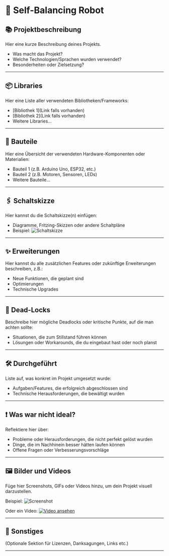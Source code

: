 # 🤖 Self-Balancing Robot

## 📚 Projektbeschreibung
Hier eine kurze Beschreibung deines Projekts. 
- Was macht das Projekt?
- Welche Technologien/Sprachen wurden verwendet?
- Besonderheiten oder Zielsetzung?

---

## 📦 Libraries
Hier eine Liste aller verwendeten Bibliotheken/Frameworks:
- [Bibliothek 1](Link falls vorhanden)
- [Bibliothek 2](Link falls vorhanden)
- Weitere Libraries...

---

## 🧩 Bauteile
Hier eine Übersicht der verwendeten Hardware-Komponenten oder Materialien:
- Bauteil 1 (z.B. Arduino Uno, ESP32, etc.)
- Bauteil 2 (z.B. Motoren, Sensoren, LEDs)
- Weitere Bauteile...

---

## 🖇️ Schaltskizze
Hier kannst du die Schaltskizze(n) einfügen:
- Diagramme, Fritzing-Skizzen oder andere Schaltpläne
- Beispiel: 
  ![Schaltskizze](pfad/zur/schaltskizze.png)

---

## ✨ Erweiterungen
Hier kannst du alle zusätzlichen Features oder zukünftige Erweiterungen beschreiben, z.B.:
- Neue Funktionen, die geplant sind
- Optimierungen
- Technische Upgrades

---

## 🧩 Dead-Locks
Beschreibe hier mögliche Deadlocks oder kritische Punkte, auf die man achten sollte:
- Situationen, die zum Stillstand führen können
- Lösungen oder Workarounds, die du eingebaut hast oder noch planst

---

## 🛠️ Durchgeführt
Liste auf, was konkret im Projekt umgesetzt wurde:
- Aufgaben/Features, die erfolgreich abgeschlossen sind
- Technische Herausforderungen, die bewältigt wurden

---

## ❗ Was war nicht ideal?
Reflektiere hier über:
- Probleme oder Herausforderungen, die nicht perfekt gelöst wurden
- Dinge, die im Nachhinein besser hätten laufen können
- Offene Fragen oder Verbesserungsvorschläge

---

## 🖼️ Bilder und Videos
Füge hier Screenshots, GIFs oder Videos hinzu, um dein Projekt visuell darzustellen.

Beispiel:
![Screenshot](pfad/zum/screenshot.png)

Oder ein Video:
[![Video ansehen](https://img.youtube.com/vi/VIDEO_ID/0.jpg)](https://www.youtube.com/watch?v=VIDEO_ID)

---

## 📎 Sonstiges
(Optionale Sektion für Lizenzen, Danksagungen, Links etc.)

---
